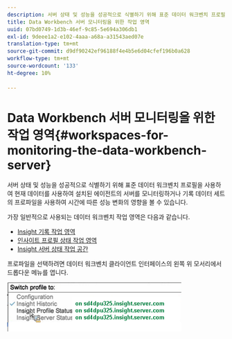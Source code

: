 ```yaml
---
description: 서버 상태 및 성능을 성공적으로 식별하기 위해 표준 데이터 워크벤치 프로필을 사용하여 현재 데이터를 사용하여 설치된 에이전트의 서버를 모니터링하거나 기록 데이터 세트의 프로파일을 사용하여 시간에 따른 성능 변화의 영향을 볼 수 있습니다.
title: Data Workbench 서버 모니터링을 위한 작업 영역
uuid: 07bd0749-1d3b-46ef-9c85-5e694a306db1
exl-id: 9deee1a2-e102-4aaa-a68a-a31543aed07e
translation-type: tm+mt
source-git-commit: d9df90242ef96188f4e4b5e6d04cfef196b0a628
workflow-type: tm+mt
source-wordcount: '133'
ht-degree: 10%

---
```


# Data Workbench 서버 모니터링을 위한 작업 영역{#workspaces-for-monitoring-the-data-workbench-server}

서버 상태 및 성능을 성공적으로 식별하기 위해 표준 데이터 워크벤치 프로필을 사용하여 현재 데이터를 사용하여 설치된 에이전트의 서버를 모니터링하거나 기록 데이터 세트의 프로파일을 사용하여 시간에 따른 성능 변화의 영향을 볼 수 있습니다.

가장 일반적으로 사용되는 데이터 워크벤치 작업 영역은 다음과 같습니다.

* [Insight 기록 작업 영역](../../../home/monitoring-installation/monitoring-profiles/monitoring-historical-using.md#concept-4a4661f3728540e699b92dac80c44015)
* [인사이트 프로필 상태 작업 영역](../../../home/monitoring-installation/monitoring-profiles/monitoring-profile-using.md#concept-b4f472ece1094abc9192d89fdce5e104)
* [Insight 서버 상태 작업 공간](../../../home/monitoring-installation/monitoring-profiles/monitoring-server-using.md#concept-b4f472ece1094abc9192d89fdce5e104)

프로파일을 선택하려면 데이터 워크벤치 클라이언트 인터페이스의 왼쪽 위 모서리에서 드롭다운 메뉴를 엽니다.

![](assets/profile_switch.png)
